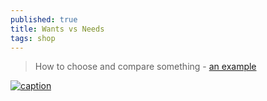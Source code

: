```yaml
---
published: true
title: Wants vs Needs
tags: shop
---
```

> How to choose and compare something - [an example](https://www.youtube.com/watch?v=NWJ9UR-I-EU)

[![caption](https://img.youtube.com/vi/NWJ9UR-I-EU/0.jpg)](https://www.youtube.com/watch?v=NWJ9UR-I-EU)